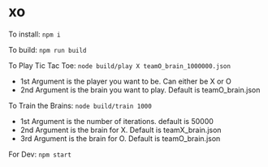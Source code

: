 # xo

To install: `npm i`

To build: `npm run build`

To Play Tic Tac Toe: `node build/play X teamO_brain_1000000.json`

- 1st Argument is the player you want to be. Can either be X or O
- 2nd Argument is the brain you want to play. Default is teamO_brain.json

To Train the Brains: `node build/train 1000`

- 1st Argument is the number of iterations. default is 50000
- 2nd Argument is the brain for X. Default is teamX_brain.json
- 3rd Argument is the brain for O. Default is teamO_brain.json

For Dev: `npm start`
